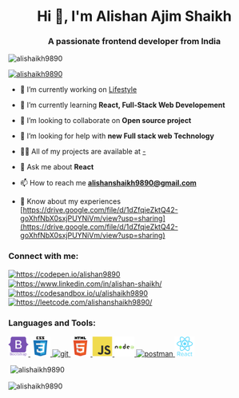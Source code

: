 <h1 align="center">Hi 👋, I'm Alishan Ajim Shaikh</h1>
<h3 align="center">A passionate frontend developer from India</h3>

<p align="left"> <img src="https://komarev.com/ghpvc/?username=alishaikh9890&label=Profile%20views&color=0e75b6&style=flat" alt="alishaikh9890" /> </p>

<p align="left"> <a href="https://github.com/ryo-ma/github-profile-trophy"><img src="https://github-profile-trophy.vercel.app/?username=alishaikh9890" alt="alishaikh9890" /></a> </p>

- 🔭 I’m currently working on [Lifestyle](https://github.com/alishaikh9890/lifestylestores.com)

- 🌱 I’m currently learning **React, Full-Stack Web Developement**

- 👯 I’m looking to collaborate on **Open source project**

- 🤝 I’m looking for help with **new Full stack web Technology**

- 👨‍💻 All of my projects are available at [-](-)

- 💬 Ask me about **React**

- 📫 How to reach me **alishanshaikh9890@gmail.com**

- 📄 Know about my experiences [https://drive.google.com/file/d/1dZfqieZktQ42-goXhfNbX0sxjPUYNiVm/view?usp=sharing](https://drive.google.com/file/d/1dZfqieZktQ42-goXhfNbX0sxjPUYNiVm/view?usp=sharing)

<h3 align="left">Connect with me:</h3>
<p align="left">
<a href="https://codepen.io/https://codepen.io/alishan9890" target="blank"><img align="center" src="https://raw.githubusercontent.com/rahuldkjain/github-profile-readme-generator/master/src/images/icons/Social/codepen.svg" alt="https://codepen.io/alishan9890" height="30" width="40" /></a>
<a href="https://linkedin.com/in/https://www.linkedin.com/in/alishan-shaikh/" target="blank"><img align="center" src="https://raw.githubusercontent.com/rahuldkjain/github-profile-readme-generator/master/src/images/icons/Social/linked-in-alt.svg" alt="https://www.linkedin.com/in/alishan-shaikh/" height="30" width="40" /></a>
<a href="https://codesandbox.com/https://codesandbox.io/u/alishaikh9890" target="blank"><img align="center" src="https://raw.githubusercontent.com/rahuldkjain/github-profile-readme-generator/master/src/images/icons/Social/codesandbox.svg" alt="https://codesandbox.io/u/alishaikh9890" height="30" width="40" /></a>
<a href="https://www.leetcode.com/https://leetcode.com/alishanshaikh9890/" target="blank"><img align="center" src="https://raw.githubusercontent.com/rahuldkjain/github-profile-readme-generator/master/src/images/icons/Social/leet-code.svg" alt="https://leetcode.com/alishanshaikh9890/" height="30" width="40" /></a>
</p>

<h3 align="left">Languages and Tools:</h3>
<p align="left"> <a href="https://getbootstrap.com" target="_blank" rel="noreferrer"> <img src="https://raw.githubusercontent.com/devicons/devicon/master/icons/bootstrap/bootstrap-plain-wordmark.svg" alt="bootstrap" width="40" height="40"/> </a> <a href="https://www.w3schools.com/css/" target="_blank" rel="noreferrer"> <img src="https://raw.githubusercontent.com/devicons/devicon/master/icons/css3/css3-original-wordmark.svg" alt="css3" width="40" height="40"/> </a> <a href="https://git-scm.com/" target="_blank" rel="noreferrer"> <img src="https://www.vectorlogo.zone/logos/git-scm/git-scm-icon.svg" alt="git" width="40" height="40"/> </a> <a href="https://www.w3.org/html/" target="_blank" rel="noreferrer"> <img src="https://raw.githubusercontent.com/devicons/devicon/master/icons/html5/html5-original-wordmark.svg" alt="html5" width="40" height="40"/> </a> <a href="https://developer.mozilla.org/en-US/docs/Web/JavaScript" target="_blank" rel="noreferrer"> <img src="https://raw.githubusercontent.com/devicons/devicon/master/icons/javascript/javascript-original.svg" alt="javascript" width="40" height="40"/> </a> <a href="https://nodejs.org" target="_blank" rel="noreferrer"> <img src="https://raw.githubusercontent.com/devicons/devicon/master/icons/nodejs/nodejs-original-wordmark.svg" alt="nodejs" width="40" height="40"/> </a> <a href="https://postman.com" target="_blank" rel="noreferrer"> <img src="https://www.vectorlogo.zone/logos/getpostman/getpostman-icon.svg" alt="postman" width="40" height="40"/> </a> <a href="https://reactjs.org/" target="_blank" rel="noreferrer"> <img src="https://raw.githubusercontent.com/devicons/devicon/master/icons/react/react-original-wordmark.svg" alt="react" width="40" height="40"/> </a> </p>

<p>&nbsp;<img align="center" src="https://github-readme-stats.vercel.app/api?username=alishaikh9890&show_icons=true&locale=en" alt="alishaikh9890" /></p>

<p><img align="center" src="https://github-readme-streak-stats.herokuapp.com/?user=alishaikh9890&" alt="alishaikh9890" /></p>
